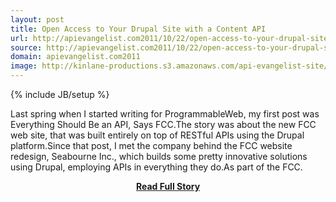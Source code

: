 ```yaml
---
layout: post
title: Open Access to Your Drupal Site with a Content API
url: http://apievangelist.com2011/10/22/open-access-to-your-drupal-site-with-a-content-api/
source: http://apievangelist.com2011/10/22/open-access-to-your-drupal-site-with-a-content-api/
domain: apievangelist.com2011
image: http://kinlane-productions.s3.amazonaws.com/api-evangelist-site/blog/Content-API-Drupal-1.png
---
```

{% include JB/setup %}<p>Last spring when I started writing for ProgrammableWeb, my first post was Everything Should Be an API, Says FCC.The story was about the new FCC web site, that was built entirely on top of RESTful APIs using the Drupal platform.Since that post, I met the company behind the FCC website redesign, Seabourne Inc., which builds some pretty innovative solutions using Drupal, employing APIs in everything they do.As part of the FCC.</p>
<center><p><a href="http://apievangelist.com2011/10/22/open-access-to-your-drupal-site-with-a-content-api/" style='padding:25px; font-sze:18px; font-weight: bold;'>Read Full Story</a></p></center>
